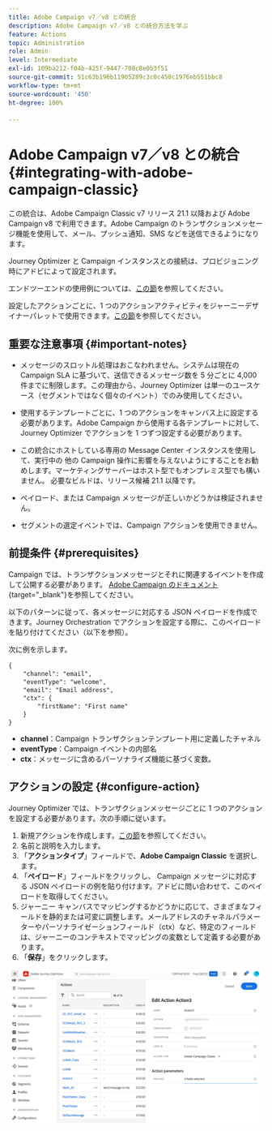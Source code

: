 ```yaml
---
title: Adobe Campaign v7／v8 との統合
description: Adobe Campaign v7／v8 との統合方法を学ぶ
feature: Actions
topic: Administration
role: Admin
level: Intermediate
exl-id: 109ba212-f04b-425f-9447-708c8e0b3f51
source-git-commit: 51c63b196b11905289c3c0c450c1976eb551bbc8
workflow-type: tm+mt
source-wordcount: '450'
ht-degree: 100%

---
```


# Adobe Campaign v7／v8 との統合 {#integrating-with-adobe-campaign-classic}

この統合は、Adobe Campaign Classic v7 リリース 21.1 以降および Adobe Campaign v8 で利用できます。Adobe Campaign のトランザクションメッセージ機能を使用して、メール、プッシュ通知、SMS などを送信できるようになります。

Journey Optimizer と Campaign インスタンスとの接続は、プロビジョニング時にアドビによって設定されます。

エンドツーエンドの使用例については、[この節](../building-journeys/campaign-classic-use-case.md)を参照してください。

設定したアクションごとに、1 つのアクションアクティビティをジャーニーデザイナーパレットで使用できます。[この節](../building-journeys/using-adobe-campaign-classic.md)を参照してください。

## 重要な注意事項 {#important-notes}

* メッセージのスロットル処理はおこなわれません。システムは現在の Campaign SLA に基づいて、送信できるメッセージ数を 5 分ごとに 4,000 件までに制限します。この理由から、Journey Optimizer は単一のユースケース（セグメントではなく個々のイベント）でのみ使用してください。

* 使用するテンプレートごとに、1 つのアクションをキャンバス上に設定する必要があります。Adobe Campaign から使用する各テンプレートに対して、Journey Optimizer でアクションを 1 つずつ設定する必要があります。

* この統合にホストしている専用の Message Center インスタンスを使用して、実行中の 他の Campaign 操作に影響を与えないようにすることをお勧めします。マーケティングサーバーはホスト型でもオンプレミス型でも構いません。 必要なビルドは、リリース候補 21.1 以降です。

* ペイロード、または Campaign メッセージが正しいかどうかは検証されません。

* セグメントの選定イベントでは、Campaign アクションを使用できません。


## 前提条件 {#prerequisites}

Campaign では、トランザクションメッセージとそれに関連するイベントを作成して公開する必要があります。 [Adobe Campaign のドキュメント](https://experienceleague.adobe.com/docs/campaign-classic/using/transactional-messaging/introduction/about-transactional-messaging.html?lang=ja#transactional-messaging){target=&quot;_blank&quot;}を参照してください。

以下のパターンに従って、各メッセージに対応する JSON ペイロードを作成できます。Journey Orchestration でアクションを設定する際に、このペイロードを貼り付けてください（以下を参照）。

次に例を示します。

```
{
    "channel": "email",
    "eventType": "welcome",
    "email": "Email address",
    "ctx": {
        "firstName": "First name"
    }
}
```

* **channel**：Campaign トランザクションテンプレート用に定義したチャネル
* **eventType**：Campaign イベントの内部名
* **ctx**：メッセージに含めるパーソナライズ機能に基づく変数。

## アクションの設定 {#configure-action}

Journey Optimizer では、トランザクションメッセージごとに 1 つのアクションを設定する必要があります。次の手順に従います。

1. 新規アクションを作成します。[この節](../action/action.md)を参照してください。
1. 名前と説明を入力します。
1. 「**アクションタイプ**」フィールドで、**Adobe Campaign Classic** を選択します。
1. 「**ペイロード**」フィールドをクリックし、 Campaign メッセージに対応する JSON ペイロードの例を貼り付けます。アドビに問い合わせて、このペイロードを取得してください。 
1. ジャーニー キャンバスでマッピングするかどうかに応じて、さまざまなフィールドを静的または可変に調整します。メールアドレスのチャネルパラメーターやパーソナライゼーションフィールド（ctx）など、特定のフィールドは、ジャーニーのコンテキストでマッピングの変数として定義する必要があります。
1. 「**保存**」をクリックします。

![](assets/accintegration1.png)

